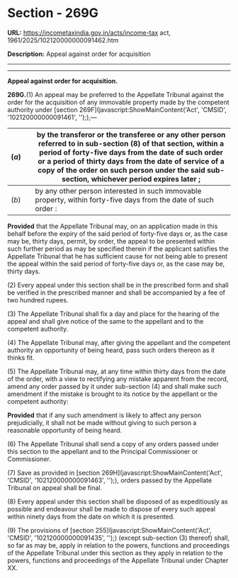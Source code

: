 # Section - 269G

**URL:** https://incometaxindia.gov.in/acts/income-tax act, 1961/2025/102120000000091462.htm

**Description:** Appeal against order for acquisition

---

****

**Appeal against order for acquisition.**

**269G.**(1) An appeal may be preferred to the Appellate Tribunal against the order for the acquisition of any immovable property made by the competent authority under [section 269F](javascript:ShowMainContent\('Act', 'CMSID', '102120000000091461', ''\);),—

(_a_)|  |  by the transferor or the transferee or any other person referred to in sub-section (8) of that section, within a period of forty-five days from the date of such order or a period of thirty days from the date of service of a copy of the order on such person under the said sub-section, whichever period expires later ;  
---|---|---  
(_b_)|  |  by any other person interested in such immovable property, within forty-five days from the date of such order :  
  
**Provided** that the Appellate Tribunal may, on an application made in this behalf before the expiry of the said period of forty-five days or, as the case may be, thirty days, permit, by order, the appeal to be presented within such further period as may be specified therein if the applicant satisfies the Appellate Tribunal that he has sufficient cause for not being able to present the appeal within the said period of forty-five days or, as the case may be, thirty days.

(2) Every appeal under this section shall be in the prescribed form and shall be verified in the prescribed manner and shall be accompanied by a fee of two hundred rupees.

(3) The Appellate Tribunal shall fix a day and place for the hearing of the appeal and shall give notice of the same to the appellant and to the competent authority.

(4) The Appellate Tribunal may, after giving the appellant and the competent authority an opportunity of being heard, pass such orders thereon as it thinks fit.

(5) The Appellate Tribunal may, at any time within thirty days from the date of the order, with a view to rectifying any mistake apparent from the record, amend any order passed by it under sub-section (4) and shall make such amendment if the mistake is brought to its notice by the appellant or the competent authority:

**Provided** that if any such amendment is likely to affect any person prejudicially, it shall not be made without giving to such person a reasonable opportunity of being heard.

(6) The Appellate Tribunal shall send a copy of any orders passed under this section to the appellant and to the Principal Commissioner or Commissioner.

(7) Save as provided in [section 269H](javascript:ShowMainContent\('Act', 'CMSID', '102120000000091463', ''\);), orders passed by the Appellate Tribunal on appeal shall be final.

(8) Every appeal under this section shall be disposed of as expeditiously as possible and endeavour shall be made to dispose of every such appeal within ninety days from the date on which it is presented.

(9) The provisions of [section 255](javascript:ShowMainContent\('Act', 'CMSID', '102120000000091435', ''\);) (except sub-section (3) thereof) shall, so far as may be, apply in relation to the powers, functions and proceedings of the Appellate Tribunal under this section as they apply in relation to the powers, functions and proceedings of the Appellate Tribunal under Chapter XX.
